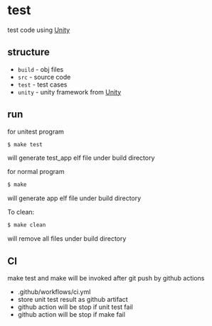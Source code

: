 # test

test code using [Unity](https://github.com/ThrowTheSwitch/Unity)

## structure

- `build` - obj files
- `src` - source code
- `test` - test cases
- `unity` - unity framework from [Unity](https://github.com/ThrowTheSwitch/Unity)


## run

for unitest program

```bash
$ make test
```
will generate test_app elf file under build directory


for normal program

```bash
$ make
```
will generate app elf file under build directory


To clean:

```bash
$ make clean
```
will remove all files under build directory

## CI

make test and make will be invoked after git push by github actions
- .github/workflows/ci.yml
- store unit test result as github artifact
- github action will be stop if unit test fail
- github action will be stop if make fail

